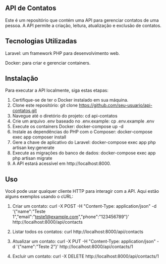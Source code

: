 ## API de Contatos

Este é um repositório que contém uma API para gerenciar contatos de uma pessoa. A API permite a criação, leitura, atualização e exclusão de contatos.

## Tecnologias Utilizadas
Laravel: um framework PHP para desenvolvimento web.

Docker: para criar e gerenciar containers.

## Instalação
Para executar a API localmente, siga estas etapas:

1. Certifique-se de ter o Docker instalado em sua máquina.
2. Clone este repositório:
    git clone https://github.com/seu-usuario/api-contatos.git
3. Navegue até o diretório do projeto:
    cd api-contatos
4. Crie um arquivo .env baseado no .env.example:
    cp .env.example .env
5. Execute os containers Docker:
    docker-compose up -d
6. Instale as dependências do PHP com o Composer:
    docker-compose exec app composer install
7. Gere a chave de aplicativo do Laravel:
    docker-compose exec app php artisan key:generate
8. Execute as migrações do banco de dados:
    docker-compose exec app php artisan migrate
9. A API estará acessível em http://localhost:8000.

## Uso

Você pode usar qualquer cliente HTTP para interagir com a API. Aqui estão alguns exemplos usando o cURL:

1. Criar um contato:
    curl -X POST -H "Content-Type: application/json" -d '{"name":"Teste 1","email":"teste1@example.com","phone":"123456789"}' http://localhost:8000/api/contacts

2. Listar todos os contatos:
    curl http://localhost:8000/api/contacts

3. Atualizar um contato:
curl -X PUT -H "Content-Type: application/json" -d '{"name":"Teste 2"}' http://localhost:8000/api/contacts/1

4. Excluir um contato:
    curl -X DELETE http://localhost:8000/api/contacts/1

